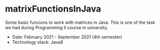 # matrixFunctionsInJava

Some basic funcions to work with matrices in Java. This is one of the task we had during Programming II course in university.

- Date: February 2021 - September 2021 (4th semester)
- Technology stack: Java8
